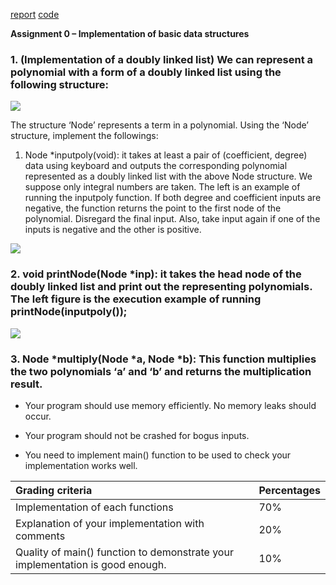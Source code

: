 [report](https://github.com/yuseogi0218/ITM/blob/main/3-1/OperatingSystemDesign-DoublyLinkedList/report/report.md)
[code](https://github.com/yuseogi0218/ITM/blob/main/3-1/OperatingSystemDesign-DoublyLinkedList/17102063.c)

**Assignment 0 – Implementation of basic data structures**

### 1. (Implementation of a doubly linked list) We can represent a polynomial with a form of a doubly linked list using the following structure:


![](Aspose.Words.1b22c803-2b4d-4051-8d66-ce89219ce423.001.png)


The structure ‘Node’ represents a term in a polynomial. Using the ‘Node’ structure, implement the followings:


1. Node \*inputpoly(void): it takes at least a pair of (coefficient, degree) data using keyboard and outputs the corresponding polynomial represented as a doubly linked list with the above Node structure. We suppose only integral numbers are taken. The left is an example of running the inputpoly function. If both degree and coefficient inputs are negative, the function returns the point to the first node of the polynomial. Disregard the final input. Also, take input again if one of the inputs is negative and the other is positive.


![](Aspose.Words.1b22c803-2b4d-4051-8d66-ce89219ce423.002.png)


### 2. void printNode(Node \*inp): it takes the head node of the doubly linked list and print out the representing polynomials. The left figure is the execution example of running printNode(inputpoly());


![](Aspose.Words.1b22c803-2b4d-4051-8d66-ce89219ce423.003.png)


### 3. Node \*multiply(Node \*a, Node \*b): This function multiplies the two polynomials ‘a’ and ‘b’ and returns the multiplication result. 

* Your program should use memory efficiently. No memory leaks should occur. 

* Your program should not be crashed for bogus inputs.

* You need to implement main() function to be used to check your implementation works well.

|Grading criteria|Percentages|
| :- | :- |
|Implementation of each functions|70%|
|Explanation of your implementation with comments|20%|
|Quality of main() function to demonstrate your implementation is good enough. |10%|

